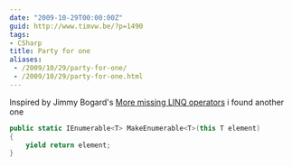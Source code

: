 ```yaml
---
date: "2009-10-29T00:00:00Z"
guid: http://www.timvw.be/?p=1490
tags:
- CSharp
title: Party for one
aliases:
 - /2009/10/29/party-for-one/
 - /2009/10/29/party-for-one.html
---
```

Inspired by Jimmy Bogard's [More missing LINQ operators](http://www.lostechies.com/blogs/jimmy_bogard/archive/2009/10/15/more-missing-linq-operators.aspx) i found another one

```csharp
public static IEnumerable<T> MakeEnumerable<T>(this T element)
{
	yield return element;
}
```
